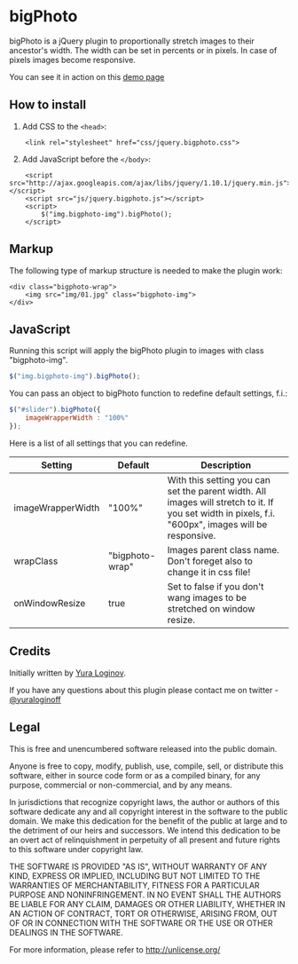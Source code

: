 # bigPhoto

bigPhoto is a jQuery plugin to proportionally stretch images to their ancestor's width.
The width can be set in percents or in pixels. In case of pixels images become responsive.

You can see it in action on this [demo page](http://yuraloginoff.com/bigphoto/)

## How to install

1. Add CSS to the `<head>`:
```
	<link rel="stylesheet" href="css/jquery.bigphoto.css">
```

2. Add JavaScript before the `</body>`:
```
	<script src="http://ajax.googleapis.com/ajax/libs/jquery/1.10.1/jquery.min.js"></script>
	<script src="js/jquery.bigphoto.js"></script>
	<script>
		$("img.bigphoto-img").bigPhoto();
	</script>
```

## Markup

The following type of markup structure is needed to make the plugin work:

	<div class="bigphoto-wrap">
		<img src="img/01.jpg" class="bigphoto-img">
	</div>

## JavaScript
Running this script will apply the bigPhoto plugin to images with class "bigphoto-img".
```javascript
$("img.bigphoto-img").bigPhoto();
```

You can pass an object to bigPhoto function to redefine default settings, f.i.:
```javascript
$("#slider").bigPhoto({
	imageWrapperWidth : "100%"
});
```

Here is a list of all settings that you can redefine.

Setting | Default | Description
--- | --- | ---
imageWrapperWidth | "100%" | With this setting you can set the parent width. All images will stretch to it. If you set width in pixels, f.i. "600px", images will be responsive.
wrapClass | "bigphoto-wrap" | Images parent class name. Don't foreget also to change it in css file!
onWindowResize | true | Set to false if you don't wang images to be stretched on window resize.


## Credits
Initially written by [Yura Loginov](http://yuraloginoff.com).

If you have any questions about this plugin please contact me on twitter - [@yuraloginoff](https://twitter.com/yuraloginoff)

## Legal

This is free and unencumbered software released into the public domain.

Anyone is free to copy, modify, publish, use, compile, sell, or
distribute this software, either in source code form or as a compiled
binary, for any purpose, commercial or non-commercial, and by any
means.

In jurisdictions that recognize copyright laws, the author or authors
of this software dedicate any and all copyright interest in the
software to the public domain. We make this dedication for the benefit
of the public at large and to the detriment of our heirs and
successors. We intend this dedication to be an overt act of
relinquishment in perpetuity of all present and future rights to this
software under copyright law.

THE SOFTWARE IS PROVIDED "AS IS", WITHOUT WARRANTY OF ANY KIND,
EXPRESS OR IMPLIED, INCLUDING BUT NOT LIMITED TO THE WARRANTIES OF
MERCHANTABILITY, FITNESS FOR A PARTICULAR PURPOSE AND NONINFRINGEMENT.
IN NO EVENT SHALL THE AUTHORS BE LIABLE FOR ANY CLAIM, DAMAGES OR
OTHER LIABILITY, WHETHER IN AN ACTION OF CONTRACT, TORT OR OTHERWISE,
ARISING FROM, OUT OF OR IN CONNECTION WITH THE SOFTWARE OR THE USE OR
OTHER DEALINGS IN THE SOFTWARE.

For more information, please refer to <http://unlicense.org/>
